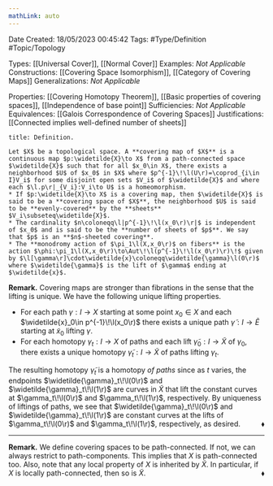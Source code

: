 ```yaml
---
mathLink: auto
---
```


<div class="topSpace"></div>

Date Created: 18/05/2023 00:45:42
Tags: #Type/Definition #Topic/Topology

Types: [[Universal Cover]], [[Normal Cover]]
Examples: <i>Not Applicable</i>
Constructions: [[Covering Space Isomorphism]], [[Category of Covering Maps]]
Generalizations: <i>Not Applicable</i>

Properties: [[Covering Homotopy Theorem]], [[Basic properties of covering spaces]], [[Independence of base point]]
Sufficiencies: <i>Not Applicable</i>
Equivalences: [[Galois Correspondence of Covering Spaces]]
Justifications: [[Connected implies well-defined number of sheets]]

``` ad-Definition
title: Definition.

Let $X$ be a topological space. A **covering map of $X$** is a continuous map $p:\widetilde{X}\to X$ from a path-connected space $\widetilde{X}$ such that for all $x_0\in X$, there exists a neighborhood $U$ of $x_0$ in $X$ where $p^{-1}\!\l(U\r)=\coprod_{i\in I}V_i$ for some disjoint open sets $V_i$ of $\widetilde{X}$ and where each $\l.p\r|_{V_i}:V_i\to U$ is a homeomorphism.
* If $p:\widetilde{X}\to X$ is a covering map, then $\widetilde{X}$ is said to be a **covering space of $X$**, the neighborhood $U$ is said to be **evenly-covered** by the **sheets** $V_i\subseteq\widetilde{X}$.
* The cardinality $n\coloneqq\l|p^{-1}\!\l(x_0\r)\r|$ is independent of $x_0$ and is said to be the **number of sheets of $p$**. We say that $p$ is an **$n$-sheeted covering**.
* The **monodromy action of $\pi_1\l(X,x_0\r)$ on fibers** is the action $\phi:\pi_1\l(X,x_0\r)\to\Aut\!\l(p^{-1}\!\l(x_0\r)\r)\!$ given by $\l[\gamma\r]\cdot\widetilde{x}\coloneqq\widetilde{\gamma}\l(0\r)$ where $\widetilde{\gamma}$ is the lift of $\gamma$ ending at $\widetilde{x}$.

```

<b>Remark.</b> Covering maps are stronger than fibrations in the sense that the lifting is unique. We have the following unique lifting properties.
* For each path $\gamma:I\to X$ starting at some point $x_0\in X$ and each $\widetilde{x}_0\in p^{-1}\!\l(x_0\r)$ there exists a unique path $\widetilde{\gamma}:I\to\widetilde{E}$ starting at $\widetilde{x}_0$ lifting $\gamma$.
* For each homotopy $\gamma_t:I\to X$ of paths and each lift $\widetilde{\gamma}_0:I\to\widetilde{X}$ of $\gamma_0$, there exists a unique homotopy $\widetilde{\gamma}_t:I\to\widetilde{X}$ of paths lifting $\gamma_t$.

The resulting homotopy $\widetilde{\gamma}_t$ is a homotopy _of paths_ since as $t$ varies, the endpoints $\widetilde{\gamma}_t\!\l(0\r)$ and $\widetilde{\gamma}_t\!\l(1\r)$ are curves in $\widetilde{X}$ that lift the constant curves at $\gamma_t\!\l(0\r)$ and $\gamma_t\!\l(1\r)$, respectively. By uniqueness of liftings of paths, we see that $\widetilde{\gamma}_t\!\l(0\r)$ and $\widetilde{\gamma}_t\!\l(1\r)$ are constant curves at the lifts of $\gamma_t\!\l(0\r)$ and $\gamma_t\!\l(1\r)$, respectively, as desired.<span style="float:right;">$\blacklozenge$</span>

---

<b>Remark.</b> We define covering spaces to be path-connected. If not, we can always restrict to path-components. This implies that $X$ is path-connected too. Also, note that any local property of $X$ is inherited by $\widetilde{X}$. In particular, if $X$ is locally path-connected, then so is $\widetilde{X}$.<span style="float:right;">$\blacklozenge$</span>
